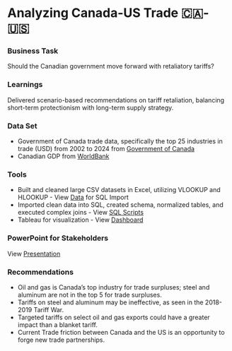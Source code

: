 # Analyzing Canada-US Trade 🇨🇦-🇺🇸

### Business Task 
Should the Canadian government move forward with retaliatory tariffs?

### Learnings
Delivered scenario-based recommendations on tariff retaliation, balancing short-term protectionism with long-term supply strategy.

### Data Set
- Government of Canada trade data, specifically the top 25 industries in trade (USD) from 2002 to 2024 from [Government of Canada](https://ised-isde.canada.ca/app/ixb/tdo/crtr.html?&productType=NAICS&lang=eng)
- Canadian GDP from [WorldBank](https://data.worldbank.org/indicator/NY.GDP.MKTP.CD?end=2023&locations=CA&start=2000&utm_source=chatgpt.com)

### Tools
- Built and cleaned large CSV datasets in Excel, utilizing VLOOKUP and HLOOKUP - View [Data](https://github.com/francheska123/Canadian-US-trade-analysis/tree/main/SQL-import-data) for SQL Import
- Imported clean data into SQL, created schema, normalized tables, and executed complex joins - View [SQL Scripts](https://github.com/francheska123/Canadian-US-trade-analysis/blob/main/SQL-import-data/final_project.sql)
- Tableau for visualization - View [Dashboard](https://public.tableau.com/views/Canada-US-Trade-Case-Study/Sheet5?:language=en-US&publish=yes&:sid=&:redirect=auth&:display_count=n&:origin=viz_share_link)

### PowerPoint for Stakeholders
View [Presentation](https://github.com/francheska123/Canadian-US-trade-analysis/blob/main/Stakeholder-Presentation.pdf)

### Recommendations
- Oil and gas is Canada’s top industry for trade surpluses; steel and aluminum are not in the top 5 for trade surpluses.
- Tariffs on steel and aluminum may be ineffective, as seen in the 2018-2019 Tariff War.
- Targeted tariffs on select oil and gas exports could have a greater impact than a blanket tariff.
- Current Trade friction between Canada and the US is an opportunity to forge new trade partnerships.
